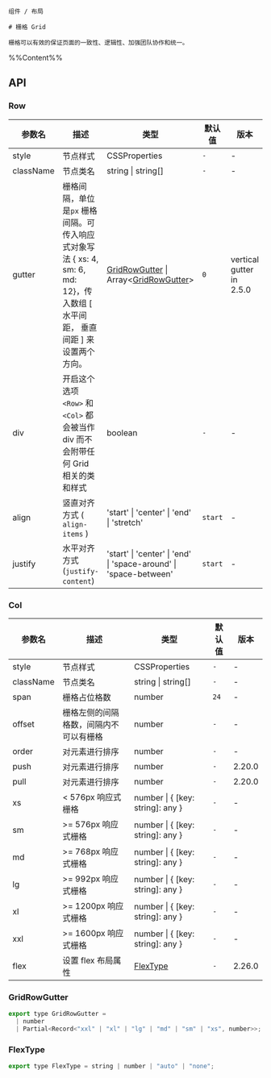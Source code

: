 `````
组件 / 布局

# 栅格 Grid

栅格可以有效的保证页面的一致性、逻辑性、加强团队协作和统一。
`````

%%Content%%

## API

### Row

|参数名|描述|类型|默认值|版本|
|---|---|---|---|---|
|style|节点样式|CSSProperties |`-`|-|
|className|节点类名|string \| string[] |`-`|-|
|gutter|栅格间隔，单位是`px` 栅格间隔。可传入响应式对象写法 { xs: 4, sm: 6, md: 12}，传入数组 [ 水平间距， 垂直间距 ] 来设置两个方向。|[GridRowGutter](#gridrowgutter) \| Array&lt;[GridRowGutter](#gridrowgutter)&gt; |`0`|vertical gutter in 2.5.0|
|div|开启这个选项 `<Row>` 和 `<Col>` 都会被当作 div 而不会附带任何 Grid 相关的类和样式|boolean |`-`|-|
|align|竖直对齐方式 ( `align-items` )|'start' \| 'center' \| 'end' \| 'stretch' |`start`|-|
|justify|水平对齐方式 (`justify-content`)|'start' \| 'center' \| 'end' \| 'space-around' \| 'space-between' |`start`|-|

### Col

|参数名|描述|类型|默认值|版本|
|---|---|---|---|---|
|style|节点样式|CSSProperties |`-`|-|
|className|节点类名|string \| string[] |`-`|-|
|span|栅格占位格数|number |`24`|-|
|offset|栅格左侧的间隔格数，间隔内不可以有栅格|number |`-`|-|
|order|对元素进行排序|number |`-`|-|
|push|对元素进行排序|number |`-`|2.20.0|
|pull|对元素进行排序|number |`-`|2.20.0|
|xs|< 576px 响应式栅格|number \| { [key: string]: any } |`-`|-|
|sm|>= 576px 响应式栅格|number \| { [key: string]: any } |`-`|-|
|md|>= 768px 响应式栅格|number \| { [key: string]: any } |`-`|-|
|lg|>= 992px 响应式栅格|number \| { [key: string]: any } |`-`|-|
|xl|>= 1200px 响应式栅格|number \| { [key: string]: any } |`-`|-|
|xxl|>= 1600px 响应式栅格|number \| { [key: string]: any } |`-`|-|
|flex|设置 flex 布局属性|[FlexType](#flextype) |`-`|2.26.0|

### GridRowGutter

```js
export type GridRowGutter =
  | number
  | Partial<Record<"xxl" | "xl" | "lg" | "md" | "sm" | "xs", number>>;
```

### FlexType

```js
export type FlexType = string | number | "auto" | "none";
```
